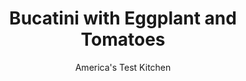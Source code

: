 ---
layout: ../../layouts/MarkdownPostLayout.astro
title: Bucatini with Eggplant and Tomatoes
author: America's Test Kitchen
pubDate: 2023-03-15
description: "We wanted a sauce to stand up to bucatinis famous chew."
image_url: https://res.cloudinary.com/hksqkdlah/image/upload/ar_1:1,c_fill,dpr_2.0,f_auto,fl_lossy.progressive.strip_profile,g_faces:auto,q_auto:low,w_344/42437-sfs-bucatinieggplanttomato-11
tags: ["Main Courses","Italian","Pasta","Weeknight"]
calories: 2239
protein: 16
carbohydrates: 96
fats: 
fiber: 8
ingredients: ["1 pound, eggplant, cut into ½-inch pieces","1 teaspoon, sugar",", Salt and pepper","1 pound, bucatini","3 tablespoons, extra-virgin olive oil, plus extra for serving","3 , garlic cloves, minced","1/4 teaspoon, red pepper flakes","2 , tomatoes, cored and chopped","2 tablespoons, chopped fresh basil"]
serves: 4
time: "30 minutes"
instructions: ["Toss eggplant, sugar, and 1 teaspoon salt together in large microwave-safe bowl. Cover and microwave until soft, about 6 minutes. Line large plate with triple layer of paper towels. Transfer eggplant to prepared plate and let drain.","Bring 4 quarts water to boil in large pot. Add pasta and 1 tablespoon salt and cook, stirring often, until al dente. Reserve ½ cup cooking water, then drain pasta.","Heat oil in now-empty pot over medium-high heat until shimmering. Add eggplant and ½ teaspoon pepper and cook until eggplant begins to break down, about 4 minutes. Stir in garlic and pepper flakes and cook until fragrant, about 1 minute. Add tomatoes and reserved cooking water and cook until tomatoes begin to break down, about 2 minutes. Off heat, add pasta to sauce and toss to combine. Sprinkle with basil and serve, drizzled with extra oil."]
nutrition: ["684 mg Potassium","261 mg Phosphorus","51 mg Calcium","2 mg Iron","85 mg Magnesium","706 mg Sodium","1 mg Zinc","12 g Fat","3 mg Niacin (B3)","7 g Monounsaturated","1 g Polyunsaturated","11 mg Vitamin C","1 g Saturated","8 g Fiber","55 µg Folate (food)","9 g Sugars","22 µg Vitamin K","176 g Water","96 g Carbs","55 µg Folate equivalent (total)","16 g Protein","2 mg Vitamin E","31 µg Vitamin A","559 kcal Energy","1 g Sugars, added","2239 calories"]
notes: "We like to serve this pasta with grated Pecorino Romano cheese."
---